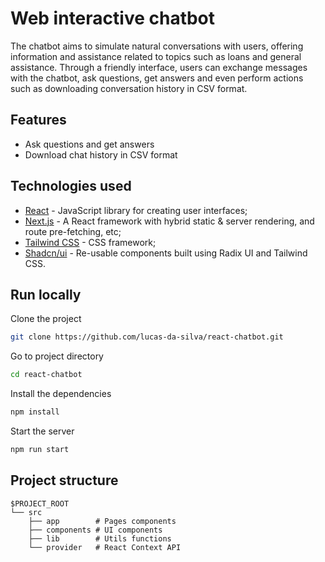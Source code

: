 # Web interactive chatbot

The chatbot aims to simulate natural conversations with users, offering information and assistance related to topics such as loans and general assistance. Through a friendly interface, users can exchange messages with the chatbot, ask questions, get answers and even perform actions such as downloading conversation history in CSV format.

## Features

- Ask questions and get answers
- Download chat history in CSV format

## Technologies used

- [React](https://pt-br.reactjs.org/) - JavaScript library for creating user interfaces;
- [Next.js](https://nextjs.org/) - A React framework with hybrid static & server rendering, and route pre-fetching, etc;
- [Tailwind CSS](https://tailwindcss.com/) - CSS framework;
- [Shadcn/ui](https://ui.shadcn.com/) - Re-usable components built using Radix UI and Tailwind CSS.

## Run locally

Clone the project

```bash
git clone https://github.com/lucas-da-silva/react-chatbot.git
```

Go to project directory

```bash
cd react-chatbot
```

Install the dependencies

```bash
npm install
```

Start the server

```bash
npm run start
```

## Project structure

```
$PROJECT_ROOT
└── src
    ├── app        # Pages components
    ├── components # UI components
    ├── lib        # Utils functions
    └── provider   # React Context API
```
